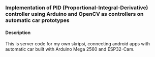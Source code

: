 ### Implementation of PID (Proportional-Integral-Derivative) controller using Arduino and OpenCV as controllers on automatic car prototypes

#### Description
This is server code for my own skripsi, connecting android apps with automatic car built with Arduino Mega 2560 and ESP32-Cam.
